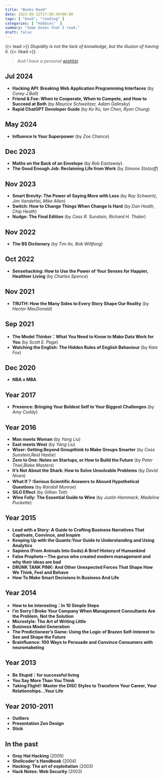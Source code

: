 ```yaml
---
title: "Books Read"
date: 2023-05-22T17:58:34+08:00
tags: [ "book", "reading" ]
categories: [ "Hobbies"  ]
summary: "Some books that I read."
draft: false
---
```

{{< lead >}}
*Stupidity is not the lack of knowledge, but the illusion of having it.*
{{< /lead >}}

> *And I have a personal [wishlist](/wish_list/).* 

## Jul 2024

 - **Hacking API: Breaking Web Application Programming Interfaces** (by *Corey J.Ball*)
 - **Friend & Foe: When to Cooperate, When to Compete, and How to Succeed at Both** (by *Maurice Schweitzer, Adam Galinsky*)
 - **Rapid ChatGPT Developer Guide** (by *Ko Ko, Ian Chen, Ryan Chung*)


<!--

Friend and Foe: Introduction

To succeffully nagigate our social world, we need to find the right balance between cooperation and competition. 
This book offers a set of tools to help you navigate the shifting sands of our social world.
By keeping your balance, in every area of your life, you will learn how to be a better friend and a more formidable foe. 

Option 1: "Navigate the shifting sands of human nature's social world, becoming a better friend and a more formidable foe."
Option 2: "In the shifting sands of human nature's social world, strive to be a better friend and a more formidable foe."
Option 3: "Mastering the shifting sands of human nature, become a better friend and a more formidable foe."

> "Mastering the shifting sands of human nature's social world, strive to be a better friend and a more formidable foe."

-->

## May 2024

 - **Influence Is Your Superpower** (by *Zoe Chance*)

## Dec 2023

 - **Maths on the Back of an Envelope** (by *Rob Eastaway*).
 - **The Good Enough Job: Reclaiming Life from Work** (by *Simone Stolzoff*)

## Nov 2023

 - **Smart Brevity: The Power of Saying More with Less** (by *Roy Schwartz, Jim VandeHei, Mike Allen*)
 - **Switch: How to Change Things When Change Is Hard** (by *Dan Heath, Chip Heath*)
 - **Nudge: The Final Edition** (by *Cass R. Sunstein, Richard H. Thaler*)

## Nov 2022

 - **The BS Dictionary** (by *Tim Ito, Bob Wiltfong*)

## Oct 2022

 - **Sensehacking: How to Use the Power of Your Senses for Happier, Healthier Living** (by *Charles Spence*)

## Nov 2021
 
 - **TRUTH: How the Many Sides to Every Story Shape Our Reality** (by *Hector MacDonald*)

## Sep 2021

 - **The Model Thinker：What You Need to Know to Make Data Work for You** (by *Scott E. Page*)
 - **Watching the English: The Hidden Rules of English Behaviour** (by *Kate Fox*)

## Dec 2020

 - **NBA x MBA**

## Year 2017

 - **Presence: Bringing Your Boldest Self to Your Biggest Challenges** (by *Amy Cuddy*)

## Year 2016

 - **Man meets Woman** (by *Yang Liu*)
 - **East meets West** (by *Yang Liu*)
 - **Wiser: Getting Beyond Groupthink to Make Groups Smarter** (by *Cass Sunstein,Reid Hastie*)
 - **Zero to One: Notes on Startups, or How to Build the Future** (by *Peter Thiel,Blake Masters*)
 - **It’s Not About the Shark: How to Solve Unsolvable Problems** (by *David Niven*)
 - **What If？:Serious Scientific Answers to Absurd Hypothetical Questions** (by *Randall Munroe*)
 - **SILO Effect** (by *Gillian Tett*)
 - **Wine Folly: The Essential Guide to Wine** (by *Justin Hammack, Madeline Puckette*)
 
## Year 2015

 - **Lead with a Story: A Guide to Crafting Business Narratives That Captivate, Convince, and Inspire**
 - **Keeping Up with the Quants:Your Guide to Understanding and Using Analytics**
 - **Sapiens (From Animals Into Gods):A Brief History of Humankind** 
 - **False Prophets－The gurus who created modern management and why their ideas are bad**
 - **DRUNK TANK PINK: And Other Unexpected Forces That Shape How We Think, Feel and Behave**
 - **How To Make Smart Decisions In Business And Life**

## Year 2014

 - **How to be interesting：In 10 Simple Steps**
 - **I’m Sorry I Broke Your Company When Management Consultants Are the Problem, Not the Solution**
 - **Microstyle: The Art of Writing Little**
 - **Business Model Generation**
 - **The Predictioneer’s Game: Using the Logic of Brazen Self-Interest to See and Shape the Future**
 - **Brainfluence: 100 Ways to Persuade and Convince Consumers with neuromaketing**


## Year 2013

 - **Be Stupid：for successful living**
 - **You Say More Than You Think**
 - **Taking Flight!: Master the DISC Styles to Transform Your Career, Your Relationships...Your Life**

## Year 2010-2011

 - **Outliers**
 - **Presentation Zen Design**
 - **Stick**

## In the past

 - **Gray Hat Hacking** (2005)
 - **Shellcoder's Handbook** (2004)
 - **Hacking: The art of exploitation** (2003)
 - **Hack Notes: Web Security** (2003)


